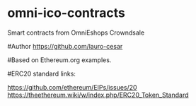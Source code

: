 # omni-ico-contracts
Smart contracts from OmniEshops Crowndsale

#Author
https://github.com/lauro-cesar

#Based on Ethereum.org examples.

#ERC20 standard links: 

https://github.com/ethereum/EIPs/issues/20
https://theethereum.wiki/w/index.php/ERC20_Token_Standard
